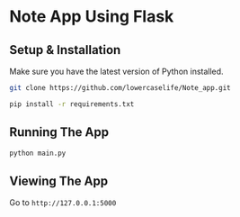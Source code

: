 # Note App Using Flask 

## Setup & Installation

Make sure you have the latest version of Python installed.

```bash
git clone https://github.com/lowercaselife/Note_app.git
```

```bash
pip install -r requirements.txt
```

## Running The App

```bash
python main.py
```

## Viewing The App

Go to `http://127.0.0.1:5000`
